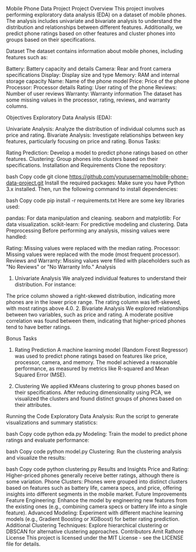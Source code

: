 Mobile Phone Data Project
Project Overview
This project involves performing exploratory data analysis (EDA) on a dataset of mobile phones. The analysis includes univariate and bivariate analysis to understand the distribution and relationships between different features. Additionally, we predict phone ratings based on other features and cluster phones into groups based on their specifications.

Dataset
The dataset contains information about mobile phones, including features such as:

Battery: Battery capacity and details
Camera: Rear and front camera specifications
Display: Display size and type
Memory: RAM and internal storage capacity
Name: Name of the phone model
Price: Price of the phone
Processor: Processor details
Rating: User rating of the phone
Reviews: Number of user reviews
Warranty: Warranty information
The dataset has some missing values in the processor, rating, reviews, and warranty columns.

Objectives
Exploratory Data Analysis (EDA):

Univariate Analysis: Analyze the distribution of individual columns such as price and rating.
Bivariate Analysis: Investigate relationships between key features, particularly focusing on price and rating.
Bonus Tasks:

Rating Prediction: Develop a model to predict phone ratings based on other features.
Clustering: Group phones into clusters based on their specifications.
Installation and Requirements
Clone the repository:

bash
Copy code
git clone https://github.com/yourusername/mobile-phone-data-project.git
Install the required packages: Make sure you have Python 3.x installed. Then, run the following command to install dependencies:

bash
Copy code
pip install -r requirements.txt
Here are some key libraries used:

pandas: For data manipulation and cleaning.
seaborn and matplotlib: For data visualization.
scikit-learn: For predictive modeling and clustering.
Data Preprocessing
Before performing any analysis, missing values were handled:

Rating: Missing values were replaced with the median rating.
Processor: Missing values were replaced with the mode (most frequent processor).
Reviews and Warranty: Missing values were filled with placeholders such as "No Reviews" or "No Warranty Info."
Analysis
1. Univariate Analysis
We analyzed individual features to understand their distribution. For instance:

The price column showed a right-skewed distribution, indicating more phones are in the lower price range.
The rating column was left-skewed, with most ratings above 4.0.
2. Bivariate Analysis
We explored relationships between two variables, such as price and rating. A moderate positive correlation was found between them, indicating that higher-priced phones tend to have better ratings.

Bonus Tasks
1. Rating Prediction
A machine learning model (Random Forest Regressor) was used to predict phone ratings based on features like price, processor, camera, and memory. The model achieved a reasonable performance, as measured by metrics like R-squared and Mean Squared Error (MSE).

2. Clustering
We applied KMeans clustering to group phones based on their specifications. After reducing dimensionality using PCA, we visualized the clusters and found distinct groups of phones based on their attributes.

Running the Code
Exploratory Data Analysis: Run the script to generate visualizations and summary statistics:

bash
Copy code
python eda.py
Modeling: Train the model to predict phone ratings and evaluate performance:

bash
Copy code
python model.py
Clustering: Run the clustering analysis and visualize the results:

bash
Copy code
python clustering.py
Results and Insights
Price and Rating: Higher-priced phones generally receive better ratings, although there is some variation.
Phone Clusters: Phones were grouped into distinct clusters based on features such as battery life, camera specs, and price, offering insights into different segments in the mobile market.
Future Improvements
Feature Engineering: Enhance the model by engineering new features from the existing ones (e.g., combining camera specs or battery life into a single feature).
Advanced Modeling: Experiment with different machine learning models (e.g., Gradient Boosting or XGBoost) for better rating prediction.
Additional Clustering Techniques: Explore hierarchical clustering or DBSCAN for alternative clustering approaches.
Contributors
Amit Rathore 
License
This project is licensed under the MIT License - see the LICENSE file for details.

